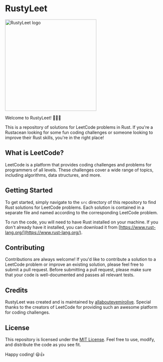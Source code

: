 # RustyLeet

<img src="https://github.com/allaboutevemirolive/RustyLeet/blob/main/.github/rustyCrab.png" width="300" height="300" alt="RustyLeet logo">


Welcome to RustyLeet! 🦀👨‍💻

This is a repository of solutions for LeetCode problems in Rust. If you're a Rustacean looking for some fun coding challenges or someone looking to improve their Rust skills, you're in the right place!

## What is LeetCode?

LeetCode is a platform that provides coding challenges and problems for programmers of all levels. These challenges cover a wide range of topics, including algorithms, data structures, and more.

## Getting Started

To get started, simply navigate to the `src` directory of this repository to find Rust solutions for LeetCode problems. Each solution is contained in a separate file and named according to the corresponding LeetCode problem.

To run the code, you will need to have Rust installed on your machine. If you don't already have it installed, you can download it from [https://www.rust-lang.org/](https://www.rust-lang.org/).

## Contributing

Contributions are always welcome! If you'd like to contribute a solution to a LeetCode problem or improve an existing solution, please feel free to submit a pull request. Before submitting a pull request, please make sure that your code is well-documented and passes all relevant tests.

## Credits

RustyLeet was created and is maintained by [allaboutevemirolive](https://github.com/allaboutevemirolive). Special thanks to the creators of LeetCode for providing such an awesome platform for coding challenges.

## License

This repository is licensed under the [MIT License](https://opensource.org/licenses/MIT). Feel free to use, modify, and distribute the code as you see fit.

Happy coding! 😃👍
